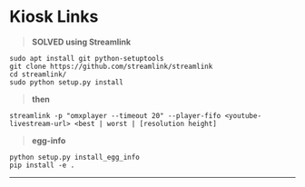 # Kiosk Links
> **SOLVED using Streamlink**
```
sudo apt install git python-setuptools
git clone https://github.com/streamlink/streamlink
cd streamlink/
sudo python setup.py install
```
> **then**
```
streamlink -p "omxplayer --timeout 20" --player-fifo <youtube-livestream-url> <best | worst | [resolution height]
```
 > **egg-info**
```
python setup.py install_egg_info
pip install -e .
```
---

